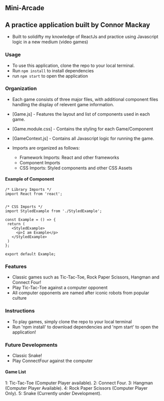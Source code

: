 ## Mini-Arcade

## A practice application built by Connor Mackay

  - Built to solidifty my knowledge of ReactJs and practice using Javascript logic in a new medium (video games)

### Usage

  - To use this application, clone the repo to your local terminal.
  - Run `npm install` to install dependencies
  - run `npm start` to open the application

### Organization

  - Each game consists of three major files, with additional component files handling the display of relevent game information. 
  - [Game.js] - Features the layout and list of components used in each game.
  - [Game.module.css] - Contains the styling for each Game/Component
  - [GameContext.js] - Contains all Javascript logic for running the game.

  - Imports are organized as follows:
    - Framework Imports: React and other frameworks
    - Component Imports
    - CSS Imports: Styled components and other CSS Assets

 #### Example of Component

 ```
 /* Library Imports */
import React from 'react';


/* CSS Imports */
import StyledExample from './StyledExample';

const Example = () => {
  return (
    <StyledExample>
      <p>I am Example</p>
    </StyledExample>
  )
};

export default Example;

```


### Features

 - Classic games such as Tic-Tac-Toe, Rock Paper Scissors, Hangman and Connect Four!
 - Play Tic-Tac-Toe against a computer opponent
 - All computer opponents are named after iconic robots from popular culture

 ### Instructions

 - To play games, simply clone the repo to your local terminal 
 - Run 'npm install' to download dependencies and 'npm start' to open the application!
 
### Future Developments

 - Classic Snake!
 - Play ConnectFour against the computer


#### Game List

1: Tic-Tac-Toe (Computer Player available).
2: Connect Four.
3: Hangman (Computer Player Available).
4: Rock Paper Scissors (Computer Player Only).
5: Snake (Currently under Development).